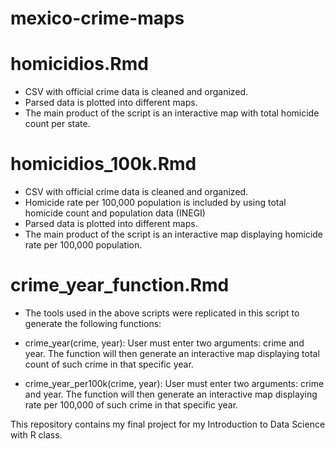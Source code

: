 # mexico-crime-maps

# homicidios.Rmd

- CSV with official crime data is cleaned and organized.
- Parsed data is plotted into different maps.
- The main product of the script is an interactive map with total homicide count per state.

# homicidios_100k.Rmd

- CSV with official crime data is cleaned and organized.
- Homicide rate per 100,000 population is included by using total homicide count and population data (INEGI)
- Parsed data is plotted into different maps.
- The main product of the script is an interactive map displaying homicide rate per 100,000 population.

# crime_year_function.Rmd

- The tools used in the above scripts were replicated in this script to generate the following functions:

- crime_year(crime, year): User must enter two arguments: crime and year. The function will then generate an interactive map displaying total count of such crime in that specific year.

- crime_year_per100k(crime, year): User must enter two arguments: crime and year. The function will then generate an interactive map displaying rate per 100,000 of such crime in that specific year.

This repository contains my final project for my Introduction to Data Science with R class. 

